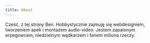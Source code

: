 ```yaml
---
title: About
---
```

<re-img src="author.jpg" hovereffect=true></re-img>

Cześć, z tej strony Ben. Hobbystycznie zajmuję się webdesigniem, tworzeniem apek i montażem
audio-video. Jestem zapalonym erpegowcem, niedzielnym wędkarzem i fanem miliona rzeczy.

<re-icons></re-icons>
